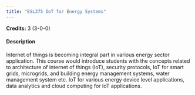```yaml
---
title: "ESL375 IoT for Energy Systems"
---
```

**Credits:** 3 (3-0-0)

#### Description
Internet of things is becoming integral part in various energy sector application. This course would introduce students with the concepts related to architecture of internet of things (IoT), security protocols, IoT for smart grids, microgrids, and building energy management systems, water management system etc. IoT for various energy device level applications, data analytics and cloud computing for IoT applications.